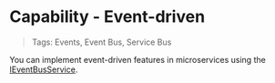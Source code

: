 # Capability - Event-driven

> Tags: Events, Event Bus, Service Bus

You can implement event-driven features in microservices using the [IEventBusService](../ref/hydrogen-2.0/EventBus.Abstractions.md).